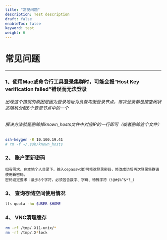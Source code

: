 ```yaml
---
title: "常见问题"
description: Test description
draft: false
enableToc: false
keyword: test
weight: 6
---
```


# 常见问题
***

### 1、使用Mac或命令行工具登录集群时，可能会报“Host Key verification failed”错误而无法登录

###### 出现这个错误的原因是因为登录地址为负载均衡登录节点，每次登录都是按空闲状态随机分配6个登录节点中的一个
###### 解决方法就是删除掉known_hosts文件中对应IP的一行即可（或者删除这个文件）
```bash
ssh-keygen -R 10.100.19.41
# rm -f ~/.ssh/known_hosts
```

### 2、 账户更新密码
```
如有需求，在本地个人目录下，输入cepasswd即可修改登录密码，修改成功后再次登录集群请使用新密码。
密码设定要求：最少8个字符，必须包含数字、字母、特殊字符（!@#$%^&*?_）
```

### 3、 查询存储空间使用情况
```bash
lfs quota -hu $USER $HOME
```

### 4、 VNC清理缓存
```bash
rm -rf /tmp/.X11-unix/*
rm -rf /tmp/.X*lock
```
